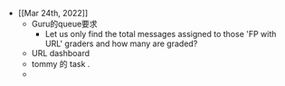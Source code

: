 - [[Mar 24th, 2022]]
	- Guru的queue要求
		- Let us only find the total messages assigned to those 'FP with URL' graders and how many are graded?
	- URL dashboard
	- tommy 的 task .
	-